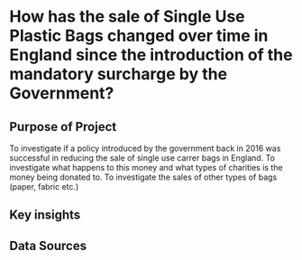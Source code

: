 # How has the sale of Single Use Plastic Bags changed over time in England since the introduction of the mandatory surcharge by the Government?

## Purpose of Project
To investigate if a policy introduced by the government back in 2016 was successful in reducing the sale of single use carrer bags in England. 
To investigate what happens to this money and what types of charities is the money being donated to.
To investigate the sales of other types of bags (paper, fabric etc.)

## Key insights 


## Data Sources







